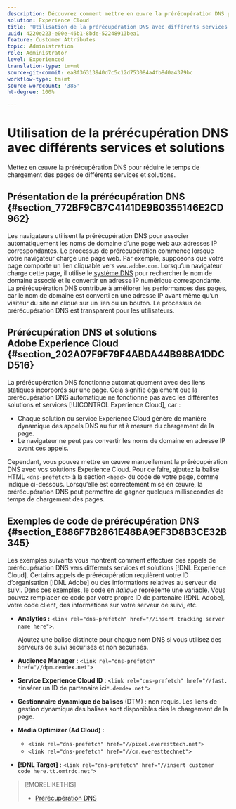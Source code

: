 ```yaml
---
description: Découvrez comment mettre en œuvre la prérécupération DNS pour réduire le temps de chargement des pages de différents services et solutions dans Experience Cloud.
solution: Experience Cloud
title: 'Utilisation de la prérécupération DNS avec différents services et solutions '
uuid: 4220e223-e00e-46b1-8bde-52248913bea1
feature: Customer Attributes
topic: Administration
role: Administrator
level: Experienced
translation-type: tm+mt
source-git-commit: ea8f36313940d7c5c12d753084a4fb8d0a4379bc
workflow-type: tm+mt
source-wordcount: '385'
ht-degree: 100%

---
```



# Utilisation de la prérécupération DNS avec différents services et solutions

Mettez en œuvre la prérécupération DNS pour réduire le temps de chargement des pages de différents services et solutions.

## Présentation de la prérécupération DNS {#section_772BF9CB7C4141DE9B0355146E2CD962}

Les navigateurs utilisent la prérécupération DNS pour associer automatiquement les noms de domaine d’une page web aux adresses IP correspondantes. Le processus de prérécupération commence lorsque votre navigateur charge une page web. Par exemple, supposons que votre page comporte un lien cliquable vers `www.adobe.com`. Lorsqu’un navigateur charge cette page, il utilise le [système DNS](https://www.networksolutions.com/support/what-is-a-domain-name-server-dns-and-how-does-it-work/) pour rechercher le nom de domaine associé et le convertir en adresse IP numérique correspondante. La prérécupération DNS contribue à améliorer les performances des pages, car le nom de domaine est converti en une adresse IP avant même qu’un visiteur du site ne clique sur un lien ou un bouton. Le processus de prérécupération DNS est transparent pour les utilisateurs.

## Prérécupération DNS et solutions Adobe Experience Cloud {#section_202A07F9F79F4ABDA44B98BA1DDCD516}

La prérécupération DNS fonctionne automatiquement avec des liens statiques incorporés sur une page. Cela signifie également que la prérécupération DNS automatique ne fonctionne pas avec les différentes solutions et services [!UICONTROL Experience Cloud], car :

* Chaque solution ou service Experience Cloud génère de manière dynamique des appels DNS au fur et à mesure du chargement de la page.
* Le navigateur ne peut pas convertir les noms de domaine en adresse IP avant ces appels.

Cependant, vous pouvez mettre en œuvre manuellement la prérécupération DNS avec vos solutions Experience Cloud. Pour ce faire, ajoutez la balise HTML `<dns-prefetch>` à la section `<head>` du code de votre page, comme indiqué ci-dessous. Lorsqu’elle est correctement mise en œuvre, la prérécupération DNS peut permettre de gagner quelques millisecondes de temps de chargement des pages.

## Exemples de code de prérécupération DNS {#section_E886F7B2861E48BA9EF3D8B3CE32B345}

Les exemples suivants vous montrent comment effectuer des appels de prérécupération DNS vers différents services et solutions [!DNL Experience Cloud]. Certains appels de prérécupération requièrent votre ID d’organisation [!DNL Adobe] ou des informations relatives au serveur de suivi. Dans ces exemples, le code en *italique* représente une variable. Vous pouvez remplacer ce code par votre propre ID de partenaire [!DNL Adobe], votre code client, des informations sur votre serveur de suivi, etc.

* **Analytics :** `<link rel="dns-prefetch" href="//insert tracking server name here">`.

   Ajoutez une balise distincte pour chaque nom DNS si vous utilisez des serveurs de suivi sécurisés et non sécurisés.

* **Audience Manager :** `<link rel="dns-prefetch" href="//dpm.demdex.net">`

* **Service Experience Cloud ID :** `<link rel="dns-prefetch" href="//fast. *`insérer un ID de partenaire ici`*.demdex.net">`

* **Gestionnaire dynamique de balises** (DTM) : non requis. Les liens de gestion dynamique des balises sont disponibles dès le chargement de la page.

* **Media Optimizer (Ad Cloud) :**

   * `<link rel="dns-prefetch" href="//pixel.everesttech.net">`
   * `<link rel="dns-prefetch" href="//cm.everesttechnet">`


* **[!DNL Target] :** `<link rel="dns-prefetch" href="//insert customer code here.tt.omtrdc.net">`

>[!MORELIKETHIS]
>
>* [Prérécupération DNS](https://www.chromium.org/developers/design-documents/dns-prefetching)

